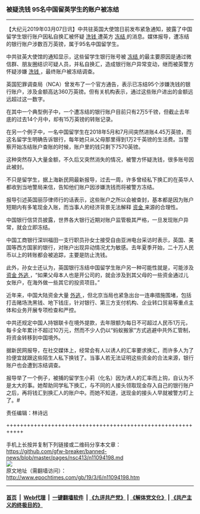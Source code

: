 ### 被疑洗钱 95名中国留英学生的账户被冻结
------------------------

<p>
 【大纪元2019年03月07日讯】中共驻英国大使馆日前发布紧急通知，披露了中国留学生银行账户因私自换汇被怀疑
 <a href="http://www.epochtimes.com/gb/tag/%E6%B4%97%E9%92%B1.html">
  洗钱
 </a>
 遭英方
 <a href="http://www.epochtimes.com/gb/tag/%E5%86%BB%E7%BB%93.html">
  冻结
 </a>
 的消息。媒体报导，遭冻结的银行账户涉数百万英镑，属于95名中国留学生。
</p>
<p>
 中共驻英大使馆的通知显示，这些留学生银行账号被
 <a href="http://www.epochtimes.com/gb/tag/%E5%86%BB%E7%BB%93.html">
  冻结
 </a>
 的最主要原因是通过微信群、朋友圈结识可疑人员，并私自换汇，造成银行账户异常变动，继而被英警方怀疑涉嫌
 <a href="http://www.epochtimes.com/gb/tag/%E6%B4%97%E9%92%B1.html">
  洗钱
 </a>
 ，最终账户被冻结调查。
</p>
<p>
 英国犯罪调查局（NCA）曾发布了一个官方通告，表示已冻结95个涉嫌洗钱的银行账户，涉及金额高达360万英镑。但有关机构表示，通过这些账户进出的金额远远超过这一数字。
 <span class="Apple-converted-space">
 </span>
</p>
<p>
 在其中一个典型例子中，一个遭冻结的银行账户目前只有2万5千镑，但截止去年底的过去14个月中，却有15万英镑的转账记录。
</p>
<p>
 在另一个例子中，一名中国留学生在2018年5月和7月间突然进账4.45万英镑，而这名留学生明确告诉银行，每年她只从父母那里得到1万2千英镑的生活费。当警察开始冻结账户查账的时候，账户里的钱只剩下7570英镑。
 <span class="Apple-converted-space">
 </span>
</p>
<p>
 这种突然存入大量金额，不久后又突然消失的情况，被警方怀疑洗钱，很多账号因此被封。
</p>
<p>
 不只是留学生，据上海新民网最新报导，过去一周，许多曾经私下换汇的在英华人都收到当地警局来信，告知他们账户因涉嫌洗钱而将被警方冻结。
</p>
<p>
 报导引述英国丽莎律师行的话表示，这些账户之所以会被查封，基本都是因为账户短期内有多笔现金入账，而当事人的经济背景无法解释
 <a href="http://www.epochtimes.com/gb/tag/%E8%B5%84%E9%87%91.html">
  资金
 </a>
 来源的合理性。
</p>
<p>
 中国银行信贷员披露，世界各大银行近期对账户监管极其严格，一旦发现账户异常，就会立即冻结。
</p>
<p>
 中国工商银行深圳福田一支行职员孙女士接受自由亚洲电台采访时表示，英国、美国等西方国家的银行，对账户出现异动情况尤为敏感。去年夏季开始，二十万人民币以上的转账都会被追踪，主要是防止洗钱。
</p>
<p>
 此外，孙女士还认为，英国银行冻结中国留学生账户另一种可能性就是，可能涉及
 <a href="http://www.epochtimes.com/gb/tag/%E8%B5%84%E9%87%91.html">
  资金
 </a>
 <a href="http://www.epochtimes.com/gb/tag/%E5%A4%96%E9%80%83.html">
  外逃
 </a>
 ，“如果父母本人也是开公司的，就会涉及到其父母的一些资金通过儿女账户，在海外做一些其它的投资项目。”
</p>
<p>
 近年来，中国大陆资金大量
 <a href="http://www.epochtimes.com/gb/tag/%E5%A4%96%E9%80%83.html">
  外逃
 </a>
 ，但北京当局也紧急出台一连串措施围堵，包括打击赌场洗黑钱、地下钱庄，针对银行、第三方支付机构、企业转口贸易等重点主体和业务开展专项检查和严控。
</p>
<p>
 中共还规定中国人持银联卡在境外提款，去年限额为每日不可超过人民币1万元，每卡全年累计不超过10万元，然而不少人仍以“蚂蚁搬家”方式逃避中共外汇管制，将资金转移到中国境外。
</p>
<p>
 据新民网报导，在社交媒体上，经常会有人以诱人的汇率要求换汇，而许多人为了捡便宜就跟这些陌生人私下换钱了。当事人若无法证明这些资金的合法来源，银行账户也会遭到冻结调查。
</p>
<p>
 报导举了一个例子，被捕的留学生小莉（化名）因为诱人的汇率而上钩，自认为不是太大的事。她帮助同学私下换汇，与不同的人接头领取现金存入自己的银行账户之后，再将钱汇到换汇人的账户中。而她不知道，送现金的接头人早就被警方盯上了。#
</p>
<p>
 <span class="Apple-converted-space">
  责任编辑：林诗远
 </span>
</p>

+++++++++++++++++++++++++++++++++++++++++++++++++++++++++++<br/><br/>
手机上长按并复制下列链接或二维码分享本文章：<br/>
https://github.com/gfw-breaker/banned-news/blob/master/pages/nsc413/n11094198.md <br/>
<a href='https://github.com/gfw-breaker/banned-news/blob/master/pages/nsc413/n11094198.md'><img src='https://github.com/gfw-breaker/banned-news/blob/master/pages/nsc413/n11094198.md.png'/></a> <br/>
原文地址（需翻墙访问）：http://www.epochtimes.com/gb/19/3/6/n11094198.htm


------------------------
#### [首页](https://github.com/gfw-breaker/banned-news/blob/master/README.md) &nbsp;|&nbsp; [Web代理](https://github.com/labour-camp/helloworld) &nbsp;|&nbsp; [一键翻墙软件](https://github.com/gfw-breaker/nogfw/blob/master/README.md) &nbsp;| [《九评共产党》](https://github.com/gfw-breaker/9ping.md/blob/master/README.md#九评之一评共产党是什么) | [《解体党文化》](https://github.com/gfw-breaker/jtdwh.md/blob/master/README.md) | [《共产主义的终极目的》](https://github.com/gfw-breaker/gczydzjmd.md/blob/master/README.md)

